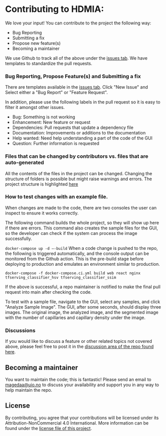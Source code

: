 # Contributing to HDMIA:

We love your input! You can contribute to the project the following way:

- Bug Reporting
- Submitting a fix
- Propose new feature(s)
- Becoming a maintainer

We use Github to track all of the above under the [issues tab](https://github.com/magedhelmy1/capillarydetection/issues).
We have templates to standardize the pull requests.

### Bug Reporting, Propose Feature(s) and Submitting a fix

There are templates available in the [issues tab](https://github.com/magedhelmy1/capillarydetection/issues).
Click "New Issue" and Select either a "Bug Report" or "Feature Request".

In addition, please use the following labels in the pull request so it is easy to filter it amongst other issues.

* Bug: Something is not working
* Enhancement: New feature or request
* Dependencies: Pull requests that update a dependency file
* Documentation: Improvements or additions to the documentation
* Help wanted: Need help understanding a part of the code of the GUI
* Question: Further information is requested

### Files that can be changed by contributors vs. files that are auto-generated

All the contents of the files in the project can be changed.
Changing the structure of folders is possible but might raise warnings and errors.
The project structure is highlighted [here](https://github.com/magedhelmy1/capillarydetection#project-structure)

### How to test changes with an example file.

When changes are made to the code, there are two consoles the user can inspect to ensure it works correctly.

The following command builds the whole project, so they will show up here if there are errors.
This command also creates the sample files for the GUI, so the developer can check if the system can process the image successfully.

` docker-compose up -d –-build
`
When a code change is pushed to the repo, the following is triggered automatically, and the console output can be monitored from the Github action.
This is the pre-build stage before deploying to production and emulates an environment similar to production.


` docker-compose -f docker-compose.ci.yml build web react nginx tfserving_classifier_hsv tfserving_classifier_ssim
`

If the above is successful, a repo maintainer is notified to make the final pull request into main after checking the code.

To test with a sample file, navigate to the GUI, select any samples, and click "Analyze Sample Image". The GUI, after some seconds, should display three images. The original image, the analyzed image, and the segmented image with the number of capillaries and
capillary density under the image.

### Discussions

If you would like to discuss a feature or other related topics not covered above, please feel free to post it in
the [discussion area of the repo found here](https://github.com/magedhelmy1/capillarydetection/discussions/41).

## Becoming a maintainer

You want to maintain the code; this is fantastic!
Please send an email to magedaa@uio.no to discuss your availability and support you in any way to help maintain the repo.

## License
By contributing, you agree that your contributions will be licensed under its Attribution-NonCommercial 4.0 International.
More information can be found under the [license file of this project](https://github.com/magedhelmy1/capillarydetection/blob/master/LICENSE.md).
